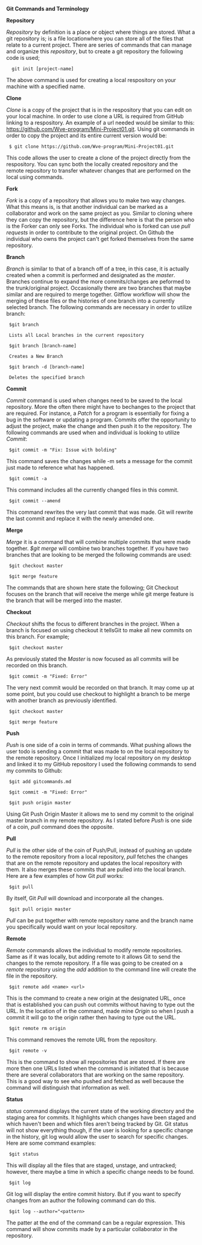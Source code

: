  **Git Commands and Terminology** 

   **Repository**

   *Repository* by definition is a place or object where things are stored. What a git repository is; is a file locationwhere you can store all of the files that relate to a current project. There are series of commands that can manage and organize this *repository*, but to create a git repository the following code is used;

      git init [project-name] 

The above command is used for creating a local respository on your machine with a specified name. 

   **Clone**

   *Clone* is a copy of the project that is in the respository that you can edit on your local machine. In order to use clone a URL is required from GitHub linking to a respository. An example of a url needed would be similar to this: https://github.com/Wve-program/Mini-Project01.git. Using git commands in order to copy the project and its entire current version would be:

     $ git clone https://github.com/Wve-program/Mini-Project01.git 

This code allows the user to create a clone of the project directly from the respository. You can sync both the locally created repository and the remote repository to transfer whatever changes that are performed on the local using commands. 

   **Fork**

   *Fork* is a copy of a repository that allows you to make two way changes. What this means is, is that another individual can be marked as a collaborator and work on the same project as you. Similar to cloning where they can copy the repository, but the difference here is that the person who is the Forker can only see Forks. The individual who is forked can use *pull requests* in order to contribute to the original project. On Github the individual who owns the project can't get forked themselves from the same repository. 

   **Branch**

   *Branch* is similar to that of a branch off of a tree, in this case, it is actually created when a commit is performed and designated as the *master*. Branches continue to expand the more commits/changes are peformed to the trunk/original project. Occasionally there are two branches that maybe similar and are required to merge together. Gitflow workflow will show the merging of these files or the histories of one branch into a currently selected branch. The following commands are necessary in order to utilize branch: 
     
     $git branch
     
     Lists all Local branches in the current repository

     $git branch [branch-name]
     
     Creates a New Branch

     $git branch -d [branch-name] 

     Deletes the specified branch


   **Commit**

   *Commit* command is used when changes need to be saved to the local repository. More the often there might have to bechanges to the project that are required. For instance, a *Patch* for a program is essentially for fixing a bug in the software or updating a program. Commits offer the opportunity to adjust the project, make the change and then push it to the repository. The following commands are used when and individual is looking to utilize *Commit*:

     $git commit -m "Fix: Issue with bolding"

This command saves the changes while -m sets a message for the commit just made to reference what has happened.

     $git commit -a 

This command includes all the currently changed files in this commit. 

     $git commit --amend

This command rewrites the very last commit that was made. Git will rewrite the last commit and replace it with the newly amended one. 


   **Merge**

   *Merge* it is a command that will combine multiple commits that were made together. *$git merge* will combine two branches together. If you have two branches that are looking to be merged the following commands are used:

     $git checkout master
    
     $git merge feature

The commands that are shown here state the following; Git Checkout focuses on the branch that will receive the merge while git merge feature is the branch that will be merged into the master. 

   **Checkout**

   *Checkout* shifts the focus to different branches in the project. When a branch is focused on using checkout it tellsGit to make all new commits on this branch. For example;

     $git checkout master
     
As previously stated the *Master* is now focused as all commits will be recorded on this branch.

     $git commit -m "Fixed: Error"

The very next commit would be recorded on that branch. It may come up at some point, but you could use checkout to highlight a branch to be merge with another branch as previously identified.

     $git checkout master

     $git merge feature


   **Push**

   *Push* is one side of a coin in terms of commands. What pushing allows the user todo is sending a commit that was made to on the local repository to the remote repository. Once I initialized my local repository on my desktop and linked it to my GitHub repository I used the following commands to send my commits to Github:

     $git add gitcommands.md
     
     $git commit -m "Fixed: Error"

     $git push origin master

Using Git Push Origin Master it allows me to send my commit to the original master branch in my remote repository. As I stated before *Push* is one side of a coin, *pull* command does the opposite.

   **Pull**

   *Pull* is the other side of the coin of Push/Pull, instead of pushing an update to the remote repository from a local repository, *pull* fetches the changes that are on the remote repository and updates the local repository with them. It also merges these commits that are pulled into the local branch. Here are a few examples of how Git *pull* works:

     $git pull 

By itself, Git *Pull* will download and incorporate all the changes.

     $git pull origin master

*Pull* can be put together with remote repository name and the branch name you specifically would want on your local repository.

   **Remote**

   *Remote* commands allows the individual to modify remote repositories. Same as if it was locally, but adding remote to it allows Git to send the changes to the remote repository. If a file was going to be created on a *remote* repository using the *add* addition to the command line will create the file in the repository. 

     $git remote add <name> <url> 

This is the command to create a new origin at the designated URL, once that is established you can push out commits without having to type out the URL. In the location of <Name> in the command, made mine *Origin* so when I push a commit it will go to the origin rather then having to type out the URL. 

     $git remote rm origin

This command removes the remote URL from the repository. 

     $git remote -v 

This is the command to show all repositories that are stored. If there are more then one URLs listed when the command is initiated that is because there are several collaborators that are working on the same repository. This is a good way to see who pushed and fetched as well because the command will distinguish that information as well. 

   **Status**

   *status* command displays the current state of the working directory and the staging area for commits. It highlights which changes have been staged and which haven't been and which files aren't being tracked by Git. Git status will not show everything though, if the user is looking for a specific change in the history, git log would allow the user to search for specific changes. Here are some command examples:

     $git status 

This will display all the files that are staged, unstage, and untracked; however, there maybe a time in which a specific change needs to be found. 

     $git log 

Git log will display the entire commit history. But if you want to specify changes from an author the following command can do this.

     $git log --author="<pattern>

The patter at the end of the command can be a regular expression. This command will show commits made by a particular collaborator in the repository. 


